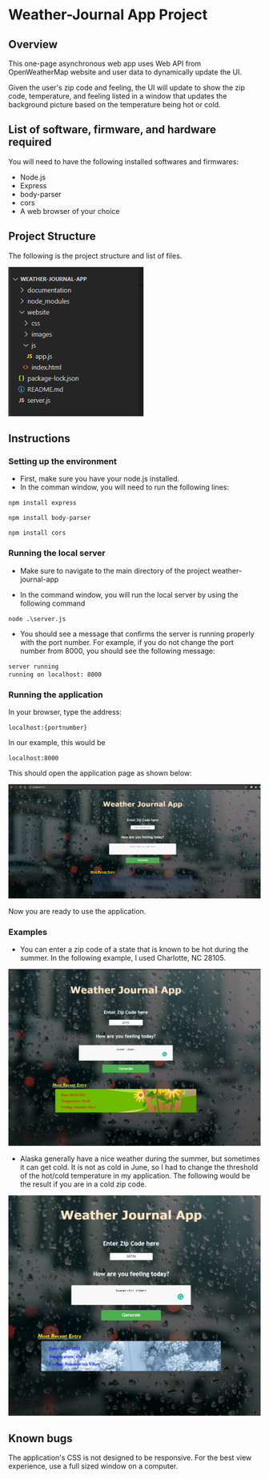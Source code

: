 # Weather-Journal App Project

## Overview

This one-page asynchronous web app uses Web API from OpenWeatherMap website and user data to dynamically update the UI.

Given the user's zip code and feeling, the UI will update to show the zip code, temperature, and feeling listed in a window that updates the background picture based on the temperature being hot or cold.

## List of software, firmware, and hardware required

You will need to have the following installed softwares and firmwares:

- Node.js
- Express
- body-parser
- cors
- A web browser of your choice

## Project Structure

The following is the project structure and list of files.

![project structure](./documentation/tree.PNG)

## Instructions

### Setting up the environment

- First, make sure you have your node.js installed.
- In the comman window, you will need to run the following lines:

```
npm install express
```

```
npm install body-parser
```

```
npm install cors
```

### Running the local server

- Make sure to navigate to the main directory of the project weather-journal-app

- In the command window, you will run the local server by using the following command

```
node .\server.js
```

- You should see a message that confirms the server is running properly with the port number. For example, if you do not change the port number from 8000, you should see the following message:

```
server running
running on localhost: 8000
```

### Running the application

In your browser, type the address:

```
localhost:{portnumber}
```

In our example, this would be

```
localhost:8000
```

This should open the application page as shown below:

![application frontpage](./documentation/application_initial.PNG)

Now you are ready to use the application.

### Examples

- You can enter a zip code of a state that is known to be hot during the summer. In the following example, I used Charlotte, NC 28105.

![summer](./documentation/summer.PNG)

- Alaska generally have a nice weather during the summer, but sometimes it can get cold. It is not as cold in June, so I had to change the threshold of the hot/cold temperature in my application. The following would be the result if you are in a cold zip code.

![winter](./documentation/winter.PNG)

## Known bugs

The application's CSS is not designed to be responsive. For the best view experience, use a full sized window on a computer.
